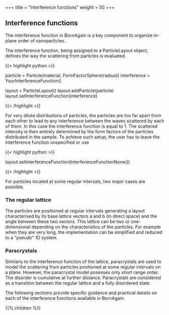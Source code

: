 +++
title = "Interference functions"
weight = 50
+++

## Interference functions

The interference function in BornAgain is a key component to organize in-plane order of nanoparticles.

The interference function, being assigned to a ParticleLayout object, defines the way the scattering from particles is evaluated.

{{< highlight python >}}

particle = Particle(material, FormFactorSphere(radius))
interference = YourInterferenceFunction()
 
layout = ParticleLayout()
layout.addParticle(particle)
layout.setInterferenceFunction(interference)

{{< /highlight >}}

For very dilute distributions of particles, the particles are too far apart from each other to lead to any interference between the waves scattered by each of them. In this case the interference function is equal to 1. The scattered intensity is then entirely determined by the form factors of the particles distributed in the sample. To achieve such setup, the user has to leave the interference function unspecified or use

{{< highlight python >}}

layout.setInterferenceFunction(InterferenceFunctionNone())

{{< /highlight >}}

For particles located at some regular intervals, two major cases are possible.

### The regular lattice

The particles are positioned at regular intervals generating a layout characterised by its base lattice vectors a and b (in direct space) and the angle between these two vectors. This lattice can be two or one-dimensional depending on the characteristics of the particles. For example when they are very long, the implementation can be simplified and reduced to a "pseudo" 1D system.

### Paracrystals

Similarly to the interference function of the lattice, paracrystals are used to model the scattering from particles positioned at some regular intervals on a plane. However, the paracrystal model posesses only short range order. The disorder is cumulative at further distance. Paracrystals are considered as a transition between the regular lattice and a fully disordered state.

The following sections provide specific guidance and practical details on each of the interference functions available in BornAgain.

{{% children  %}}

